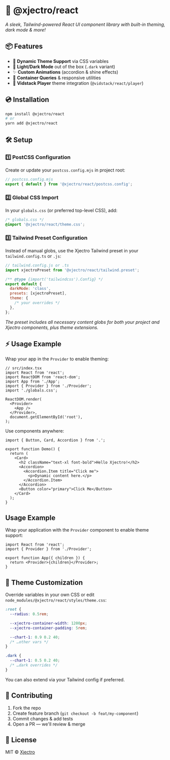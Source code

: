 # 🚀 **@xjectro/react**

_A sleek, Tailwind-powered React UI component library with built-in theming, dark mode & more!_

## 📦 Features

- 🎨 **Dynamic Theme Support** via CSS variables
- 🌙 **Light/Dark Mode** out of the box (`.dark` variant)
- ✨ **Custom Animations** (accordion & shine effects)
- 📐 **Container Queries** & responsive utilities
- 🎥 **Vidstack Player** theme integration (`@vidstack/react/player`)

## 💿 Installation

```bash
npm install @xjectro/react
# or
yarn add @xjectro/react
```

## 🛠️ Setup

### 1️⃣ PostCSS Configuration

Create or update your `postcss.config.mjs` in project root:

```js
// postcss.config.mjs
export { default } from '@xjectro/react/postcss.config';
```

### 2️⃣ Global CSS Import

In your `globals.css` (or preferred top-level CSS), add:

```css
/* globals.css */
@import '@xjectro/react/theme.css';
```

### 3️⃣ Tailwind Preset Configuration

Instead of manual globs, use the Xjectro Tailwind preset in your `tailwind.config.ts` or `.js`:

```js
// tailwind.config.js or .ts
import xjectroPreset from '@xjectro/react/tailwind.preset';

/** @type {import('tailwindcss').Config} */
export default {
  darkMode: 'class',
  presets: [xjectroPreset],
  theme: {
    /* your overrides */
  },
};
```

_The preset includes all necessary content globs for both your project and Xjectro components, plus theme extensions._

## ⚡ Usage Example

Wrap your app in the `Provider` to enable theming:

```tsx
// src/index.tsx
import React from 'react';
import ReactDOM from 'react-dom';
import App from './App';
import { Provider } from './Provider';
import './globals.css';

ReactDOM.render(
  <Provider>
    <App />
  </Provider>,
  document.getElementById('root'),
);
```

Use components anywhere:

```tsx
import { Button, Card, Accordion } from '.';

export function Demo() {
  return (
    <Card>
      <h2 className="text-xl font-bold">Hello Xjectro!</h2>
      <Accordion>
        <Accordion.Item title="Click me">
          <p>Dynamic content here.</p>
        </Accordion.Item>
      </Accordion>
      <Button color="primary">Click Me</Button>
    </Card>
  );
}
```

## Usage Example

Wrap your application with the `Provider` component to enable theme support:

```tsx
import React from 'react';
import { Provider } from './Provider';

export function App({ children }) {
  return <Provider>{children}</Provider>;
}
```

## 🎨 Theme Customization

Override variables in your own CSS or edit `node_modules/@xjectro/react/styles/theme.css`:

```css
:root {
  --radius: 0.5rem;

  --xjectro-container-width: 1200px;
  --xjectro-container-padding: 5rem;

  --chart-1: 0.9 0.2 40;
  /* …other vars */
}

.dark {
  --chart-1: 0.5 0.2 40;
  /* …dark overrides */
}
```

You can also extend via your Tailwind config if preferred.

## 🤝 Contributing

1. Fork the repo
2. Create feature branch (`git checkout -b feat/my-component`)
3. Commit changes & add tests
4. Open a PR — we'll review & merge

## 📜 License

MIT © [Xjectro](https://github.com/Xjectro)
